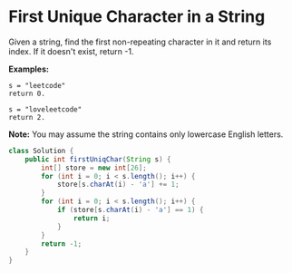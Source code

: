 # First Unique Character in a String

Given a string, find the first non-repeating character in it and return its index. If it doesn't exist, return -1.

**Examples:**

```
s = "leetcode"
return 0.

s = "loveleetcode"
return 2.
```

 

**Note:** You may assume the string contains only lowercase English letters.

```java
class Solution {
    public int firstUniqChar(String s) {
        int[] store = new int[26];
        for (int i = 0; i < s.length(); i++) {
            store[s.charAt(i) - 'a'] += 1;
        }
        for (int i = 0; i < s.length(); i++) {
            if (store[s.charAt(i) - 'a'] == 1) {
                return i;
            }
        }
        return -1;
    }
}
```

